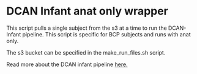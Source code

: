 # DCAN Infant anat only wrapper
This script pulls a single subject from the s3 at a time to run the DCAN-Infant pipeline. This script is specific for BCP subjects and runs with anat only. 

The s3 bucket can be specified in the make_run_files.sh script. 

Read more about the DCAN infant pipeline [here.](https://github.com/DCAN-Labs/dcan-infant-pipeline#readme)